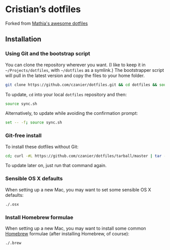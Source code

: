# Cristian’s dotfiles

Forked from [Mathia's awesome dotfiles](https://github.com/mathiasbynens/dotfiles/)
## Installation

### Using Git and the bootstrap script

You can clone the repository wherever you want. (I like to keep it in `~/Projects/dotfiles`, with `~/dotfiles` as a symlink.) The bootstrapper script will pull in the latest version and copy the files to your home folder.

```bash
git clone https://github.com/czanier/dotfiles.git && cd dotfiles && source sync.sh
```

To update, `cd` into your local `dotfiles` repository and then:

```bash
source sync.sh
```

Alternatively, to update while avoiding the confirmation prompt:

```bash
set -- -f; source sync.sh
```

### Git-free install

To install these dotfiles without Git:

```bash
cd; curl -#L https://github.com/czanier/dotfiles/tarball/master | tar -xzv --strip-components 1 --exclude={README.md,sync.sh,LICENSE-MIT.txt}
```

To update later on, just run that command again.

### Sensible OS X defaults

When setting up a new Mac, you may want to set some sensible OS X defaults:

```bash
./.osx
```

### Install Homebrew formulae

When setting up a new Mac, you may want to install some common [Homebrew](http://brew.sh/) formulae (after installing Homebrew, of course):

```bash
./.brew
```
